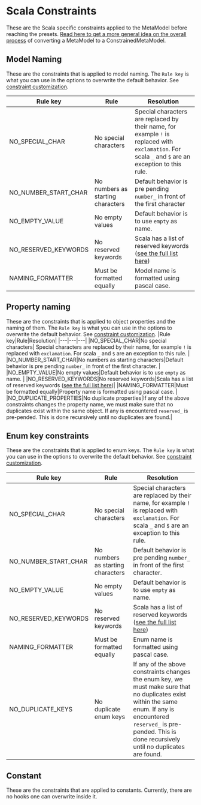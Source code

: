 # Scala Constraints

These are the Scala specific constraints applied to the MetaModel before reaching the presets. [Read here to get a more general idea on the overall process](https://github.com/asyncapi/modelina/blob/master/docs/input-processing.md) of converting a MetaModel to a ConstrainedMetaModel.

## Model Naming
These are the constraints that is applied to model naming. The `Rule key` is what you can use in the options to overwrite the default behavior. See [constraint customization](https://github.com/asyncapi/modelina/blob/master/docs/README.md#Customization).

|Rule key|Rule|Resolution|
|---|---|---|
|NO_SPECIAL_CHAR|No special characters| Special characters are replaced by their name, for example `!` is replaced with `exclamation`. For scala `_` and `$` are an exception to this rule. |
|NO_NUMBER_START_CHAR|No numbers as starting characters|Default behavior is pre pending `number_` in front of the first character|
|NO_EMPTY_VALUE|No empty values|Default behavior is to use `empty` as name. |
|NO_RESERVED_KEYWORDS|No reserved keywords|Scala has a list of reserved keywords ([see the full list here](https://github.com/asyncapi/modelina/blob/master/src/generators/scala/Constants.ts))|
|NAMING_FORMATTER|Must be formatted equally|Model name is formatted using pascal case.|

## Property naming
These are the constraints that is applied to object properties and the naming of them. The `Rule key` is what you can use in the options to overwrite the default behavior. See [constraint customization](https://github.com/asyncapi/modelina/blob/master/docs/README.md#Customization).
|Rule key|Rule|Resolution|
|---|---|---|
|NO_SPECIAL_CHAR|No special characters| Special characters are replaced by their name, for example `!` is replaced with `exclamation`. For scala `_` and `$` are an exception to this rule. |
|NO_NUMBER_START_CHAR|No numbers as starting characters|Default behavior is pre pending `number_` in front of the first character. |
|NO_EMPTY_VALUE|No empty values|Default behavior is to use `empty` as name. |
|NO_RESERVED_KEYWORDS|No reserved keywords|Scala has a list of reserved keywords ([see the full list here](https://github.com/asyncapi/modelina/blob/master/src/generators/scala/Constants.ts))|
|NAMING_FORMATTER|Must be formatted equally|Property name is formatted using pascal case. |
|NO_DUPLICATE_PROPERTIES|No duplicate properties|If any of the above constraints changes the property name, we must make sure that no duplicates exist within the same object. If any is encountered `reserved_` is pre-pended. This is done recursively until no duplicates are found.| 


## Enum key constraints
These are the constraints that is applied to enum keys. The `Rule key` is what you can use in the options to overwrite the default behavior. See [constraint customization](https://github.com/asyncapi/modelina/tree/master/docs/README.md#Customization).

|Rule key|Rule|Resolution|
|---|---|---|
|NO_SPECIAL_CHAR|No special characters| Special characters are replaced by their name, for example `!` is replaced with `exclamation`. For scala `_` and `$` are an exception to this rule. |
|NO_NUMBER_START_CHAR|No numbers as starting characters|Default behavior is pre pending `number_` in front of the first character. |
|NO_EMPTY_VALUE|No empty values|Default behavior is to use `empty` as name. |
|NO_RESERVED_KEYWORDS|No reserved keywords|Scala has a list of reserved keywords ([see the full list here](https://github.com/asyncapi/modelina/blob/master/src/generators/scala/Constants.ts))|
|NAMING_FORMATTER|Must be formatted equally|Enum name is formatted using pascal case. |
|NO_DUPLICATE_KEYS|No duplicate enum keys|If any of the above constraints changes the enum key, we must make sure that no duplicates exist within the same enum. If any is encountered `reserved_` is pre-pended. This is done recursively until no duplicates are found.| 

## Constant
These are the constraints that are applied to constants. Currently, there are no hooks one can overwrite inside it.
